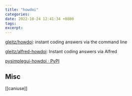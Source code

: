 ```yaml
---
title: "howdoi"
categories: 
date: 2022-10-24 12:41:34 +0800
tags: 
excerpt: 
---
```


[gleitz/howdoi](https://github.com/gleitz/howdoi/): instant coding answers via the command line

[gleitz/alfred-howdoi](https://github.com/gleitz/alfred-howdoi/): Instant coding answers via Alfred

[pysimplegui-howdoi · PyPI](https://pypi.org/project/pysimplegui-howdoi/)


## Misc

[[caniuse]]



